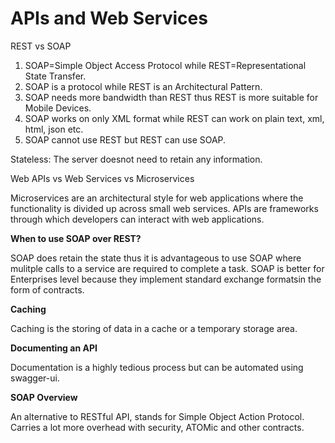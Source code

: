 # APIs and Web Services

REST vs SOAP

1. SOAP=Simple Object Access Protocol while REST=Representational State Transfer.
2. SOAP is a protocol while REST is an Architectural Pattern.
3. SOAP needs more bandwidth than REST thus REST is more suitable for Mobile Devices.
4. SOAP works on only XML format while REST can work on plain text, xml, html, json etc.
5. SOAP cannot use REST but REST can use SOAP.

Stateless: The server doesnot need to retain any information.

Web APIs vs Web Services vs Microservices

Microservices are an architectural style for web applications where the functionality is divided up across small web services.
APIs are frameworks through which developers can interact with web applications.

**When to use SOAP over REST?**

SOAP does retain the state thus it is advantageous to use SOAP where mulitple calls to a service are required to complete a task. SOAP is better for Enterprises level because they implement standard exchange formatsin the form of contracts.

**Caching**

Caching is the storing of data in a cache or a temporary storage area.

**Documenting an API**

Documentation is a highly tedious process but can be automated using swagger-ui.

**SOAP Overview**

An alternative to RESTful API, stands for Simple Object Action Protocol. Carries a lot more overhead with security, ATOMic and other contracts.